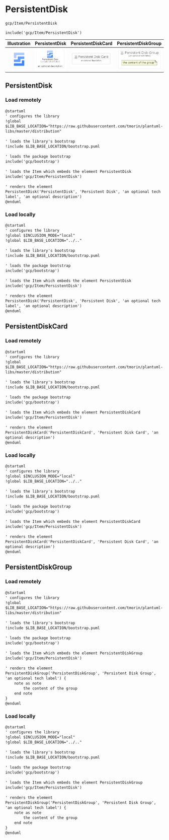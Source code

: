 # PersistentDisk


```text
gcp/Item/PersistentDisk
```

```text
include('gcp/Item/PersistentDisk')
```



| Illustration | PersistentDisk | PersistentDiskCard | PersistentDiskGroup |
| :---: | :---: | :---: | :---: |
| ![illustration for Illustration](../../gcp/Item/PersistentDisk.png) | ![illustration for PersistentDisk](../../gcp/Item/PersistentDisk.Local.png) | ![illustration for PersistentDiskCard](../../gcp/Item/PersistentDiskCard.Local.png) | ![illustration for PersistentDiskGroup](../../gcp/Item/PersistentDiskGroup.Local.png) |




## PersistentDisk

### Load remotely
```plantuml
@startuml
' configures the library
!global $LIB_BASE_LOCATION="https://raw.githubusercontent.com/tmorin/plantuml-libs/master/distribution"

' loads the library's bootstrap
!include $LIB_BASE_LOCATION/bootstrap.puml

' loads the package bootstrap
include('gcp/bootstrap')

' loads the Item which embeds the element PersistentDisk
include('gcp/Item/PersistentDisk')

' renders the element
PersistentDisk('PersistentDisk', 'Persistent Disk', 'an optional tech label', 'an optional description')
@enduml
```

### Load locally
```plantuml
@startuml
' configures the library
!global $INCLUSION_MODE="local"
!global $LIB_BASE_LOCATION="../.."

' loads the library's bootstrap
!include $LIB_BASE_LOCATION/bootstrap.puml

' loads the package bootstrap
include('gcp/bootstrap')

' loads the Item which embeds the element PersistentDisk
include('gcp/Item/PersistentDisk')

' renders the element
PersistentDisk('PersistentDisk', 'Persistent Disk', 'an optional tech label', 'an optional description')
@enduml
```

## PersistentDiskCard

### Load remotely
```plantuml
@startuml
' configures the library
!global $LIB_BASE_LOCATION="https://raw.githubusercontent.com/tmorin/plantuml-libs/master/distribution"

' loads the library's bootstrap
!include $LIB_BASE_LOCATION/bootstrap.puml

' loads the package bootstrap
include('gcp/bootstrap')

' loads the Item which embeds the element PersistentDiskCard
include('gcp/Item/PersistentDisk')

' renders the element
PersistentDiskCard('PersistentDiskCard', 'Persistent Disk Card', 'an optional description')
@enduml
```

### Load locally
```plantuml
@startuml
' configures the library
!global $INCLUSION_MODE="local"
!global $LIB_BASE_LOCATION="../.."

' loads the library's bootstrap
!include $LIB_BASE_LOCATION/bootstrap.puml

' loads the package bootstrap
include('gcp/bootstrap')

' loads the Item which embeds the element PersistentDiskCard
include('gcp/Item/PersistentDisk')

' renders the element
PersistentDiskCard('PersistentDiskCard', 'Persistent Disk Card', 'an optional description')
@enduml
```

## PersistentDiskGroup

### Load remotely
```plantuml
@startuml
' configures the library
!global $LIB_BASE_LOCATION="https://raw.githubusercontent.com/tmorin/plantuml-libs/master/distribution"

' loads the library's bootstrap
!include $LIB_BASE_LOCATION/bootstrap.puml

' loads the package bootstrap
include('gcp/bootstrap')

' loads the Item which embeds the element PersistentDiskGroup
include('gcp/Item/PersistentDisk')

' renders the element
PersistentDiskGroup('PersistentDiskGroup', 'Persistent Disk Group', 'an optional tech label') {
    note as note
        the content of the group
    end note
}
@enduml
```

### Load locally
```plantuml
@startuml
' configures the library
!global $INCLUSION_MODE="local"
!global $LIB_BASE_LOCATION="../.."

' loads the library's bootstrap
!include $LIB_BASE_LOCATION/bootstrap.puml

' loads the package bootstrap
include('gcp/bootstrap')

' loads the Item which embeds the element PersistentDiskGroup
include('gcp/Item/PersistentDisk')

' renders the element
PersistentDiskGroup('PersistentDiskGroup', 'Persistent Disk Group', 'an optional tech label') {
    note as note
        the content of the group
    end note
}
@enduml
```

